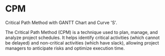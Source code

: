 # CPM
Critical Path Method with GANTT Chart and Curve 'S'.

The Critical Path Method (CPM) is a technique used to plan, manage, and analyze project schedules. It helps identify critical activities (which cannot be delayed) and non-critical activities (which have slack), allowing project managers to anticipate risks and optimize execution time.